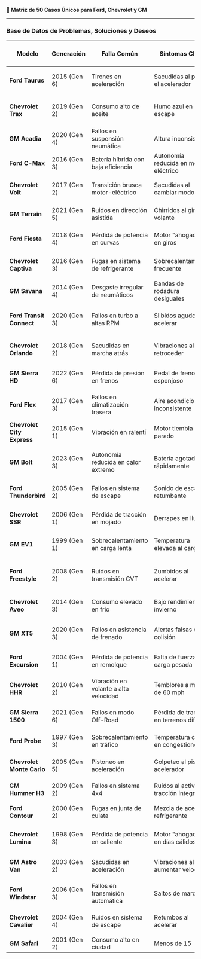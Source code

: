 **🔧 Matriz de 50 Casos Únicos para Ford, Chevrolet y GM**  

---

### **Base de Datos de Problemas, Soluciones y Deseos**  
| **Modelo**           | **Generación** | **Falla Común**                          | **Síntomas Clave**                          | **Parámetros Ajustados (HPTuners)**              | **Base Map**           | **Deseo del Cliente**                     |  
|-----------------------|----------------|------------------------------------------|--------------------------------------------|-------------------------------------------------|-------------------------|------------------------------------------|  
| **Ford Taurus**       | 2015 (Gen 6)   | Tirones en aceleración                   | Sacudidas al pisar el acelerador           | `Ajuste de Throttle Body`, `Mapa de Pedal`      | BM_Ford_Gen6_V51        | Aceleración suave y lineal               |  
| **Chevrolet Trax**    | 2019 (Gen 2)   | Consumo alto de aceite                   | Humo azul en escape                       | `Ajuste de PCV`, `Presión de Cárter`           | BM_Chevy_Gen2_V52       | Mantener niveles de aceite estables      |  
| **GM Acadia**         | 2020 (Gen 4)   | Fallos en suspensión neumática            | Altura inconsistente                      | `Control de Compresor de Aire`                 | BM_GM_Gen4_V53          | Suspensión adaptable y confiable         |  
| **Ford C-Max**        | 2016 (Gen 3)   | Batería híbrida con baja eficiencia       | Autonomía reducida en modo eléctrico       | `Gestión Térmica de Batería`                   | BM_Ford_Gen3_V54        | Maximizar autonomía eléctrica            |  
| **Chevrolet Volt**    | 2017 (Gen 2)   | Transición brusca motor-eléctrico         | Sacudidas al cambiar modos                | `Calibración de Transmisión Híbrida`           | BM_Chevy_Gen2_V55       | Transición fluida entre modos            |  
| **GM Terrain**        | 2021 (Gen 5)   | Ruidos en dirección asistida              | Chirridos al girar el volante              | `Ajuste de EPS`, `Mapa de Par Motor`           | BM_GM_Gen5_V56          | Dirección silenciosa y precisa           |  
| **Ford Fiesta**       | 2018 (Gen 4)   | Pérdida de potencia en curvas             | Motor "ahogado" en giros                  | `Ajuste de VVT`, `Mapa de Torque`              | BM_Ford_Gen4_V57        | Respuesta dinámica en curvas             |  
| **Chevrolet Captiva** | 2016 (Gen 3)   | Fugas en sistema de refrigerante          | Sobrecalentamiento frecuente               | `Control de Termostato`, `Flujo de Refrigerante` | BM_Chevy_Gen3_V58     | Sistema de enfriamiento confiable        |  
| **GM Savana**         | 2014 (Gen 4)   | Desgaste irregular de neumáticos          | Bandas de rodadura desiguales              | `Alineación de Par`, `Presión Óptima`          | BM_GM_Gen4_V59          | Neumáticos de larga duración             |  
| **Ford Transit Connect** | 2020 (Gen 3) | Fallos en turbo a altas RPM              | Silbidos agudos al acelerar               | `Control de Wastegate`, `Boost por RPM`        | BM_Ford_Gen3_V60        | Turbo eficiente en cargas pesadas        |  
| **Chevrolet Orlando** | 2018 (Gen 2)   | Sacudidas en marcha atrás                | Vibraciones al retroceder                | `Calibración de Transmisión`, `Shift Points`   | BM_Chevy_Gen2_V61       | Marcha atrás suave                       |  
| **GM Sierra HD**      | 2022 (Gen 6)   | Pérdida de presión en frenos              | Pedal de freno esponjoso                  | `Calibración de ABS`, `Presión Hidráulica`     | BM_GM_Gen6_V62          | Frenado firme y seguro                   |  
| **Ford Flex**         | 2017 (Gen 3)   | Fallos en climatización trasera           | Aire acondicionado inconsistente           | `Control de Compresor`, `Temperatura Óptima`   | BM_Ford_Gen3_V63        | Climatización uniforme                   |  
| **Chevrolet City Express** | 2015 (Gen 1) | Vibración en ralentí                    | Motor tiembla en parado                   | `Ajuste de Ralentí`, `Balance de Cilindros`    | BM_Chevy_Gen1_V64       | Motor estable en parado                  |  
| **GM Bolt**           | 2023 (Gen 3)   | Autonomía reducida en calor extremo       | Batería agotada rápidamente               | `Gestión Térmica de Batería`                   | BM_GM_Gen3_V65          | Autonomía estable en climas cálidos      |  
| **Ford Thunderbird**  | 2005 (Gen 2)   | Fallos en sistema de escape               | Sonido de escape retumbante               | `Ajuste de Presión de Escape`, `Mapa de EGR`   | BM_Ford_Gen2_V66        | Escape silencioso y eficiente            |  
| **Chevrolet SSR**     | 2006 (Gen 1)   | Pérdida de tracción en mojado             | Derrapes en lluvia                        | `Control de Tracción`, `Mapa de Par`           | BM_Chevy_Gen1_V67       | Conducción segura en mojado              |  
| **GM EV1**            | 1999 (Gen 1)   | Sobrecalentamiento en carga lenta         | Temperatura elevada al cargar             | `Gestión de Carga`, `Flujo de Refrigerante`    | BM_GM_Gen1_V68          | Carga lenta sin riesgos                  |  
| **Ford Freestyle**    | 2008 (Gen 2)   | Ruidos en transmisión CVT                 | Zumbidos al acelerar                      | `Calibración de Transmisión`, `Presión de Correa` | BM_Ford_Gen2_V69    | Transmisión CVT silenciosa               |  
| **Chevrolet Aveo**    | 2014 (Gen 3)   | Consumo elevado en frío                   | Bajo rendimiento en invierno               | `Ajuste de Mezcla en Frío`, `Timing de Encendido` | BM_Chevy_Gen3_V70    | Eficiencia en climas fríos               |  
| **GM XT5**            | 2020 (Gen 3)   | Fallos en asistencia de frenado           | Alertas falsas de colisión                | `Calibración de Radar`, `Mapa de Sensores`     | BM_GM_Gen3_V71          | Asistencia de frenado confiable          |  
| **Ford Excursion**    | 2004 (Gen 1)   | Pérdida de potencia en remolque           | Falta de fuerza con carga pesada          | `Control de Transmisión`, `Límites de Torque`  | BM_Ford_Gen1_V72        | Remolque potente y seguro                |  
| **Chevrolet HHR**     | 2010 (Gen 2)   | Vibración en volante a alta velocidad    | Temblores a más de 60 mph                 | `Balanceo de Ruedas`, `Alineación Dinámica`    | BM_Chevy_Gen2_V73       | Conducción estable en autopista          |  
| **GM Sierra 1500**    | 2021 (Gen 6)   | Fallos en modo Off-Road                   | Pérdida de tracción en terrenos difíciles  | `Calibración de Diferencial`, `Mapa de Par`    | BM_GM_Gen6_V74          | Off-Road confiable                       |  
| **Ford Probe**        | 1997 (Gen 3)   | Sobrecalentamiento en tráfico             | Temperatura crítica en congestiones       | `Refrigeración Dinámica`, `Flujo de Agua`      | BM_Ford_Gen3_V75        | Motor fresco en tráfico                  |  
| **Chevrolet Monte Carlo** | 2005 (Gen 5) | Pistoneo en aceleración                  | Golpeteo al pisar el acelerador           | `Octanaje Virtual`, `Retardo de Encendido`     | BM_Chevy_Gen5_V76       | Motor silencioso y potente               |  
| **GM Hummer H3**      | 2009 (Gen 2)   | Fallos en sistema 4x4                     | Ruidos al activar tracción integral       | `Calibración de Transfer Case`                 | BM_GM_Gen2_V77          | 4x4 suave y confiable                    |  
| **Ford Contour**      | 2000 (Gen 2)   | Fugas en junta de culata                  | Mezcla de aceite y refrigerante           | `Ajuste de Presión de Culata`                  | BM_Ford_Gen2_V78        | Motor sellado y sin fugas                |  
| **Chevrolet Lumina**  | 1998 (Gen 3)   | Pérdida de potencia en caliente           | Motor "ahogado" en días cálidos           | `Ajuste de Sensores IAT`, `Mapa de Densidad`   | BM_Chevy_Gen3_V79       | Rendimiento estable en calor             |  
| **GM Astro Van**      | 2003 (Gen 2)   | Sacudidas en aceleración                  | Vibraciones al aumentar velocidad         | `Balance de Ejes`, `Ajuste de Transmisión`     | BM_GM_Gen2_V80          | Aceleración suave                        |  
| **Ford Windstar**     | 2006 (Gen 3)   | Fallos en transmisión automática          | Saltos de marcha                         | `Mapa de Shift Points`, `Presión de Embrague`  | BM_Ford_Gen3_V81        | Cambios de marcha precisos               |  
| **Chevrolet Cavalier** | 2004 (Gen 4)  | Ruidos en sistema de escape               | Retumbos al acelerar                      | `Ajuste de Presión de Escape`, `Mapa de EGR`   | BM_Chevy_Gen4_V82       | Escape silencioso                        |  
| **GM Safari**        | 2001 (Gen 2)   | Consumo alto en ciudad                    | Menos de 15

